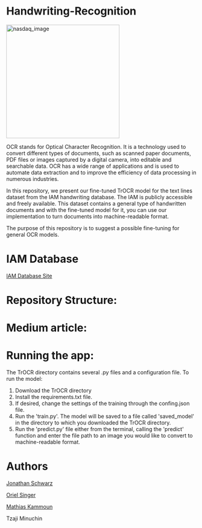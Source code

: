 # Handwriting-Recognition

<img width="300" src="https://www.comidor.com/wp-content/uploads/2022/08/ocr-55-e1661521818617-1024x569.png" alt="nasdaq_image">

OCR stands for Optical Character Recognition. It is a technology used to convert different types of documents, such as scanned paper documents, PDF files or images captured by a digital camera, into editable and searchable data.
OCR has a wide range of applications and is used to automate data extraction and to improve the efficiency of data processing in numerous industries.

In this repository, we present our fine-tuned TrOCR model for the text lines dataset from the IAM handwriting database. The IAM is publicly accessible and freely available. This dataset contains a general type of handwritten documents and with the fine-tuned model for it, you can use our implementation to turn documents into machine-readable format.     

The purpose of this repository is to suggest a possible fine-tuning for general OCR models. 

# IAM Database
[IAM Database Site](https://fki.tic.heia-fr.ch/databases/iam-handwriting-database)

# Repository Structure:

# Medium article:

# Running the app:

The TrOCR directory contains several .py files and a configuration file. To run the model:
1. Download the TrOCR directory 
2. Install the requirements.txt file. 
3. If desired, change the settings of the training through the confing.json file. 
4. Run the 'train.py'. The model will be saved to a file called 'saved_model' in the directory to which you downloaded the TrOCR directory.
5. Run the 'predict.py' file either from the terminal, calling the 'predict' function and enter the file path to an image you would like to convert to machine-readable format.


 # Authors
[Jonathan Schwarz](https://www.linkedin.com/in/jonathan-schwarz91?lipi=urn%3Ali%3Apage%3Ad_flagship3_profile_view_base_contact_details%3BKYHvdFIYT1y0vj4pBscFfg%3D%3D)

[Oriel Singer](https://www.linkedin.com/in/oriel-singer/)

[Mathias Kammoun](https://www.linkedin.com/in/mathias-kammoun?lipi=urn%3Ali%3Apage%3Ad_flagship3_profile_view_base_contact_details%3BZsEpQGnsRRWKpnYLJuyAwA%3D%3D)

Tzaji Minuchin

